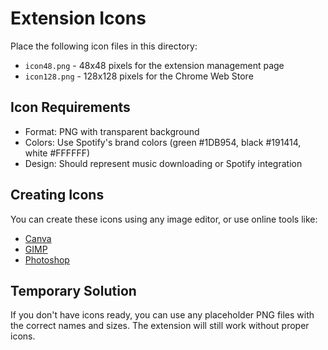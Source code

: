 # Extension Icons

Place the following icon files in this directory:

- `icon48.png` - 48x48 pixels for the extension management page
- `icon128.png` - 128x128 pixels for the Chrome Web Store

## Icon Requirements

- Format: PNG with transparent background
- Colors: Use Spotify's brand colors (green #1DB954, black #191414, white #FFFFFF)
- Design: Should represent music downloading or Spotify integration

## Creating Icons

You can create these icons using any image editor, or use online tools like:
- [Canva](https://www.canva.com/)
- [GIMP](https://www.gimp.org/)
- [Photoshop](https://www.adobe.com/products/photoshop.html)

## Temporary Solution

If you don't have icons ready, you can use any placeholder PNG files with the correct names and sizes. The extension will still work without proper icons. 
